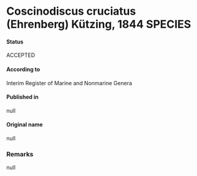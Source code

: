 Coscinodiscus cruciatus (Ehrenberg) Kützing, 1844 SPECIES
=======

#### Status
ACCEPTED

#### According to
Interim Register of Marine and Nonmarine Genera

#### Published in
null

#### Original name
null

### Remarks
null